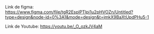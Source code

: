 Link de figma:
https://www.figma.com/file/tgR2EsplPTlpi1u2pHVOZn/Untitled?type=design&node-id=0%3A1&mode=design&t=jmkX9BaXtUpdPHu5-1

Link de Youtube: 
https://youtu.be/_O_ozkJV4aM